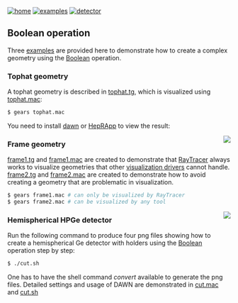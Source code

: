 [![home](https://img.shields.io/badge/gears-home-blue?style=flat)](../../..)
[![examples](https://img.shields.io/badge/gears-examples-green?style=flat)](../..)
[![detector](https://img.shields.io/badge/examples-detector-orange?style=flat)](..)

## Boolean operation

Three [examples][] are provided here to demonstrate how to create a complex geometry using the [Boolean][] operation.

### Tophat geometry

A tophat geometry is described in [tophat.tg][], which is visualized using [tophat.mac][]:

```sh
$ gears tophat.mac
```

You need to install [dawn][] or [HepRApp][] to view the result:

<img style="float: right;" src="tophat.jpg">

[examples]:https://github.com/jintonic/gears/tree/master/examples/detector/boolean
[Boolean]:{{site.g4doc}}/Detector/Geometry/geomSolids.html?highlight=boolean#solids-made-by-boolean-operations
[tophat.tg]: {{site.file}}/examples/detector/boolean/tophat.tg
[tophat.mac]:{{site.file}}/examples/detector/boolean/tophat.mac
[dawn]:https://geant4.kek.jp/~tanaka/DAWN/About_DAWN.html
[HepRApp]: https://www.slac.stanford.edu/~perl/HepRApp/

### Frame geometry
[frame1.tg][] and [frame1.mac][] are created to demonstrate that [RayTracer][] always works to visualize geometries that other [visualization drivers][] cannot handle. [frame2.tg][] and [frame2.mac][] are created to demonstrate how to avoid creating a geometry that are problematic in visualization.

```sh
$ gears frame1.mac # can only be visualized by RayTracer
$ gears frame2.mac # can be visualized by any tool
```

<img style="float: right;" src="frame2.jpg">

[frame1.tg]: {{site.file}}/examples/detector/boolean/frame1.tg
[frame1.mac]:{{site.file}}/examples/detector/boolean/frame1.mac
[frame2.tg]: {{site.file}}/examples/detector/boolean/frame2.tg
[frame2.mac]:{{site.file}}/examples/detector/boolean/frame2.mac
[RayTracer]: ../#raytracer
[visualization drivers]: ..

### Hemispherical HPGe detector

Run the following command to produce four png files showing how to create a hemispherical Ge detector with holders using the [Boolean][] operation step by step:

~~~sh
$ ./cut.sh
~~~

One has to have the shell command *convert* available to generate the png files. Detailed settings and usage of DAWN are demonstrated in [cut.mac][] and [cut.sh][]

[cut.mac]:{{site.file}}/examples/detector/boolean/cut.mac
[cut.sh]: {{site.file}}/examples/detector/boolean/cut.sh
